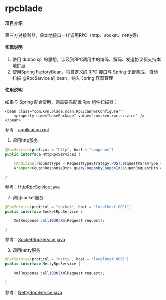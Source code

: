 # rpcblade

#### 项目介绍
第三方对接利器，像本地接口一样调用RPC（http、socket、netty等）

#### 实现说明
1. 使用 dubbo spi 的思想，涉及到RPC调用中的编码、解码、发送协议都支持本地扩展
2. 使用Spring FactoryBean，将自定义的 RPC 接口与 Spring 无缝集成。自动扫描 @RpcService 的 bean，纳入 Spring 容器管理

#### 使用说明
如果与 Spring 配合使用，则需要先配置 Rpc 组件扫描器：
>>>
    <bean class="com.kvn.blade.scan.RpcScannerConfigurer">
    	<property name="basePackage" value="com.kvn.rpc.service" />
    </bean>
参考：[application.xml](src/test/resources/application.xml)


1. 调用http服务
```java
@RpcService(protocol = "http", host = "couponws")
public interface HttpRpcService2 {
	
	@Addition(requestType = RequestTypeStrategy.POST,requestParamType = RequestParamStrategy.FORM,url ="services/coupon/queryCouponByCouponId")
	Wrapper<CouponResponseDto> queryCouponByCouponId(CouponRequestDto couponRequestDto);

}
```
参考：[HttpRpcService.java](src/test/java/com/kvn/rpc/service/HttpRpcService2.java)

2. 调用socket服务
```java
@RpcService(protocol = "socket", host = "localhost:8091")
public interface SocketRpcService {
	
	XmlResponse call1030(XmlRequest request);

}
```
参考：[SocketRpcService.java](src/test/java/com/kvn/rpc/service/SocketRpcService.java)

3. 调用netty服务
```java
@RpcService(protocol = "netty", host = "localhost:8091")
public interface NettyRpcService {
	
	XmlResponse call1030(XmlRequest request);

}
```
参考：[NettyRpcService.java](src/test/java/com/kvn/rpc/service/NettyRpcService.java)
